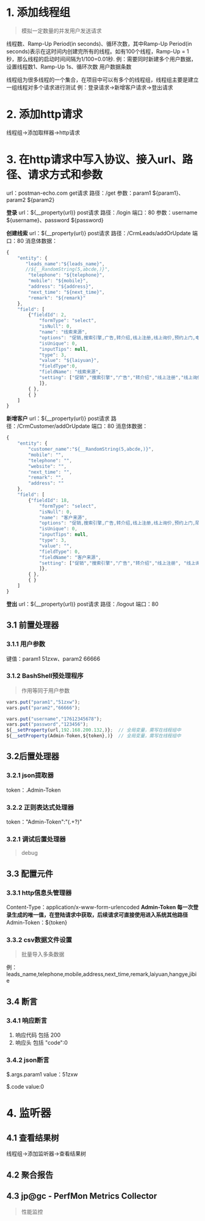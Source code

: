 # 1. 添加线程组 

> 模拟一定数量的并发用户发送请求

线程数、Ramp-Up Period(in seconds)、循环次数，其中Ramp-Up Period(in seconds)表示在这时间内创建完所有的线程。如有100个线程，Ramp-Up = 1秒，那么线程的启动时间间隔为1/100=0.01秒.
例：需要同时新建多个用户数据，设置线程数1、Ramp-Up 1s、循环次数 用户数据条数

线程组为很多线程的一个集合，在项目中可以有多个的线程组，线程组主要是建立一组线程对多个请求进行测试
例：登录请求->新增客户请求->登出请求

# 2. 添加http请求 

线程组->添加取样器->http请求

# 3. 在http请求中写入协议、接入url、路径、请求方式和参数 

url：postman-echo.com
get请求
路径：/get
参数：param1 ${param1}、param2 ${param2}

**登录**
url：${__property(url)}
post请求
路径：/login
端口：80
参数：username ${username}、password ${password}

**创建线索**
url：${__property(url)}
post请求
路径：/CrmLeads/addOrUpdate
端口：80
消息体数据：
```javascript
{
    "entity": {
	   "leads_name":"${leads_name}",
	   //${__RandomString(5,abcde,)}",
        "telephone": "${telephone}",
        "mobile": "${mobile}",
        "address": "${address}",
        "next_time": "${next_time}",
        "remark": "${remark}"
    },
    "field": [
        {"fieldId": 2,
            "formType": "select",
            "isNull": 0,
            "name": "线索来源",
            "options": "促销,搜索引擎,广告,转介绍,线上注册,线上询价,预约上门,电话咨询,邮件咨询",
            "isUnique": 0,
            "inputTips": null,
            "type": 3,
            "value": "${laiyuan}",
            "fieldType":0,
            "fieldName": "线索来源",
            "setting": ["促销","搜索引擎","广告","转介绍","线上注册","线上询价","预约上门","电话咨询","邮件咨询"
            ]},
        { },
        { }
    ]
}
```

**新增客户**
url：${__property(url)}
post请求
路径：/CrmCustomer/addOrUpdate
端口：80
消息体数据：
```javascript
{
    "entity": {
        "customer_name":"${__RandomString(5,abcde,)}",
        "mobile": "",
        "telephone": "",
        "website": "",
        "next_time": "",
        "remark": "",
        "address": ""
    },
    "field": [
        {"fieldId": 18,
            "formType": "select",
            "isNull": 0,
            "name": "客户来源",
            "options": "促销,搜索引擎,广告,转介绍,线上注册,线上询价,预约上门,陌拜,电话咨询,邮件咨询",
            "isUnique": 0,
            "inputTips": null,
            "type": 3,
            "value": "",
            "fieldType": 0,
            "fieldName": "客户来源",
            "setting": ["促销","搜索引擎","广告","转介绍","线上注册", "线上询价","预约上门","陌拜","电话咨询","邮件咨询"
            ]},
        { },
        { }
    ]
}
```

**登出**
url：${__property(url)}
post请求
路径：/logout
端口：80

## 3.1 前置处理器
### 3.1.1 用户参数

键值：param1 51zxw、param2 66666

### 3.1.2 BashShell预处理程序

> 作用等同于用户参数
```javascript
vars.put("param1","51zxw");
vars.put("param2","66666");

vars.put("username","17612345678");
vars.put("password","123456");
${__setProperty(url,192.168.200.132,)};  // 全局变量，需写在线程组中
${__setProperty(Admin-Token,${token},)}  // 全局变量，需写在线程组中
```

## 3.2后置处理器
### 3.2.1 json提取器

token：.Admin-Token

### 3.2.2 正则表达式处理器

token："Admin-Token":"(.+?)"

### 3.2.1 调试后置处理器
> debug

## 3.3 配置元件
### 3.3.1 http信息头管理器

Content-Type：application/x-www-form-urlencoded
**Admin-Token 每一次登录生成的唯一值，在登陆请求中获取，后续请求可直接使用进入系统其他路径**
Admin-Token：${token}

### 3.3.2 csv数据文件设置

> 批量导入多条数据

例：leads_name,telephone,mobile,address,next_time,remark,laiyuan,hangye,jibie 

## 3.4 断言
### 3.4.1 响应断言

1. 响应代码 包括 200
2. 响应头 包括 "code":0

### 3.4.2 json断言

$.args.param1 
value：51zxw

$.code
value:0

# 4. 监听器
## 4.1 查看结果树 

线程组->添加监听器->查看结果树 

## 4.2 聚合报告

## 4.3 jp@gc - PerfMon Metrics Collector

> 性能监控